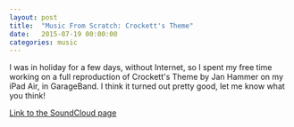 ```yaml
---
layout: post
title:  "Music From Scratch: Crockett's Theme"
date:   2015-07-19 00:00:00
categories: music
---
```


I was in holiday for a few days, without Internet, so I spent my free time working on a full reproduction of Crockett's Theme by Jan Hammer on my iPad Air, in GarageBand. I think it turned out pretty good, let me know what you think!

[Link to the SoundCloud page][sc-crockett]

[sc-crockett]: https://soundcloud.com/bozbalci/crockett
